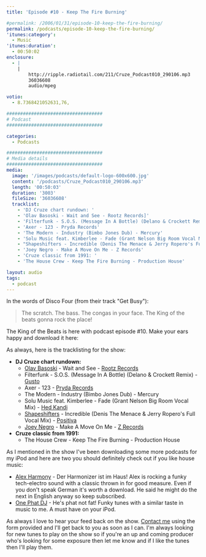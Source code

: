```yaml
---
title: 'Episode #10 - Keep The Fire Burning'

#permalink: /2006/01/31/episode-10-keep-the-fire-burning/
permalink: /podcasts/episode-10-keep-the-fire-burning/
'itunes:category':
  - Music
'itunes:duration':
  - 00:50:02
enclosure:
  - |
    |
        http://ripple.radiotail.com/211/Cruze_Podcast010_290106.mp3
        36036608
        audio/mpeg

votio:
  - 8.7368421052631,76,

###################################
# Podcast
###################################

categories:
  - Podcasts

###################################
# Media details
###################################
media:
  image: '/images/podcasts/default-logo-600x600.jpg'
  content: '/podcasts/Cruze_Podcast010_290106.mp3'
  length: '00:50:03'
  duration: '3003'
  fileSize: '36036608'
  tracklist:
    - 'DJ Cruze chart rundown: '
    - 'Olav Basoski - Wait and See - Rootz Records]'
    - 'Filterfunk - S.O.S. (Message In A Bottle) (Delano & Crockett Remix) - Gusto'
    - 'Axer - 123 - Pryda Records'
    - 'The Modern - Industry (Bimbo Jones Dub) - Mercury'
    - 'Solu Music feat. Kimberlee - Fade (Grant Nelson Big Room Vocal Mix) - Hed Kandi'
    - "Shapeshifters - Incredible (Denis The Menace & Jerry Ropero's Full Vocal Mix) - Positiva"
    - 'Joey Negro - Make A Move On Me - Z Records'
    - 'Cruze classic from 1991: '
    - 'The House Crew - Keep The Fire Burning - Production House'

layout: audio
tags:
  - podcast
---
```


In the words of Disco Four (from their track "Get Busy"):

> The scratch. The bass. The congas in your face. The King of the beats gonna rock the place!

The King of the Beats is here with podcast episode #10. Make your ears happy and download it here:

As always, here is the tracklisting for the show:

- **DJ Cruze chart rundown:**
  - [Olav Basoski][3] - Wait and See - [Rootz Records][4]
  - Filterfunk - S.O.S. (Message In A Bottle) (Delano & Crockett Remix) - [Gusto][5]
  - Axer - 123 - [Pryda Records][6]
  - The Modern - Industry (Bimbo Jones Dub) - Mercury
  - Solu Music feat. Kimberlee - Fade (Grant Nelson Big Room Vocal Mix) - [Hed Kandi][7]
  - [Shapeshifters][8] - Incredible (Denis The Menace & Jerry Ropero's Full Vocal Mix) - [Positiva][9]
  - [Joey Negro][10] - Make A Move On Me - [Z Records][11]
- **Cruze classic from 1991:**
  - The House Crew - Keep The Fire Burning - Production House

As I mentioned in the show I've been downloading some more podcasts for my iPod and here are two you should definitely check out if you like house music:

- [Alex Harmony][12] - Der Harmonizer ist im Haus! Alex is rocking a funky tech-electro sound with a classic thrown in for good measure. Even if you don't speak German it's worth a download. He said he might do the next in English anyway so keep subscribed.
- [One Phat DJ][13] - He's phat not fat! Funky tunes with a similar taste in music to me. A must have on your iPod.

As always I love to hear your feed back on the show. [Contact me][14] using the form provided and I'll get back to you as soon as I can. I'm always looking for new tunes to play on the show so if you're an up and coming producer who's looking for some exposure then let me know and if I like the tunes then I'll play them.

[1]: http://ripple.radiotail.com/211/Cruze_Podcast010_290106.mp3
[2]: http://www.djcruze.co.uk/cms/podcasts/feed/rss2
[3]: http://www.olavbasoski.nl/
[4]: http://www.rootzrecords.nl/
[5]: http://www.gutrecords.com/
[6]: http://www.pryda.net/
[7]: http://www.hedkandi.com/
[8]: http://www.nocturnalgroove.co.uk/
[9]: http://www.positivarecords.com/
[10]: http://www.joeynegro.com/
[11]: http://www.zrecords.ltd.uk/
[12]: http://www.alex-harmony.de/
[13]: http://www.simonjobling.com/
[14]: /contact
